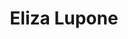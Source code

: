 ---
title: "Eliza Lupone"
presenter_id: eliza_lupone
position: Summer IRTA
start_date: 2011
end_date: 2012
email: 
phone: 
photo: assets/images/
status: former
layout: member 
---